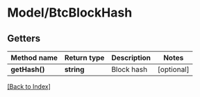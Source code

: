 # Model/BtcBlockHash

## Getters

Method name | Return type | Description | Notes
------------ | ------------- | ------------- | -------------
**getHash()** | **string** | Block hash | [optional]

[[Back to Index]](../index.md)
